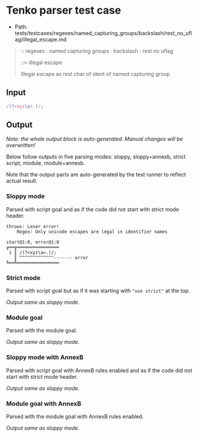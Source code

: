 # Tenko parser test case

- Path: tests/testcases/regexes/named_capturing_groups/backslash/rest_no_uflag/illegal_escape.md

> :: regexes : named capturing groups : backslash : rest no uflag
>
> ::> illegal escape
>
> Illegal escape as rest char of ident of named capturing group

## Input

`````js
/(?<xyz\a>.)/;
`````

## Output

_Note: the whole output block is auto-generated. Manual changes will be overwritten!_

Below follow outputs in five parsing modes: sloppy, sloppy+annexb, strict script, module, module+annexb.

Note that the output parts are auto-generated by the test runner to reflect actual result.

### Sloppy mode

Parsed with script goal and as if the code did not start with strict mode header.

`````
throws: Lexer error!
    Regex: Only unicode escapes are legal in identifier names

start@1:0, error@1:0
╔══╦════════════════
 1 ║ /(?<xyz\a>.)/;
   ║ ^^^^^^^^^^^^^------- error
╚══╩════════════════

`````

### Strict mode

Parsed with script goal but as if it was starting with `"use strict"` at the top.

_Output same as sloppy mode._

### Module goal

Parsed with the module goal.

_Output same as sloppy mode._

### Sloppy mode with AnnexB

Parsed with script goal with AnnexB rules enabled and as if the code did not start with strict mode header.

_Output same as sloppy mode._

### Module goal with AnnexB

Parsed with the module goal with AnnexB rules enabled.

_Output same as sloppy mode._

